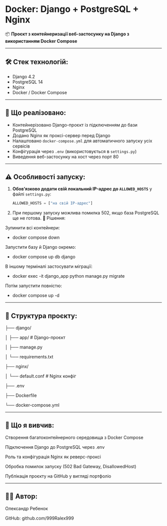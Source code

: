 # Docker: Django + PostgreSQL + Nginx

📦 **Проєкт з контейнеризації веб-застосунку на Django з використанням Docker Compose**

---

## 🛠 Стек технологій:

- Django 4.2
- PostgreSQL 14
- Nginx
- Docker / Docker Compose

---

## 🔧 Що реалізовано:

- Контейнерізовано Django-проєкт із підключенням до бази PostgreSQL
- Додано Nginx як проксі-сервер перед Django
- Налаштовано `docker-compose.yml` для автоматичного запуску усіх сервісів
- Конфігурація через `.env` (використовується в `settings.py`)
- Виведення веб-застосунку на хост через порт 80

---

## ⚠️ Особливості запуску:

1. **Обов’язково додати свій локальний IP-адрес до `ALLOWED_HOSTS`** у файлі `settings.py`:
   ```python
   ALLOWED_HOSTS = ["на свій IP-адрес"]
   
2. При першому запуску можлива помилка 502, якщо база PostgreSQL ще не готова.
🔁 Рішення:

Зупинити всі контейнери:
- docker compose down

Запустити базу й Django окремо:
- docker compose up db django

В іншому терміналі застосувати міграції:
- docker exec -it django_app python manage.py migrate

Потім запустити повністю:
- docker compose up -d

---

## 📂 Структура проєкту:

├── django/

│   ├── app/            # Django-проєкт

│   ├── manage.py

│   └── requirements.txt

├── nginx/

│   └── default.conf    # Nginx конфіг

├── .env

├── Dockerfile

└── docker-compose.yml

---

## 🧠 Що я вивчив:
Створення багатоконтейнерного середовища з Docker Compose

Підключення Django до PostgreSQL через .env

Роль та конфігурація Nginx як реверс-проксі

Обробка помилок запуску (502 Bad Gateway, DisallowedHost)

Публікація проєкту на GitHub у вигляді портфоліо

---

## 👨‍💻 Автор:

Олександр Ребенок

GitHub: github.com/999Ralex999

